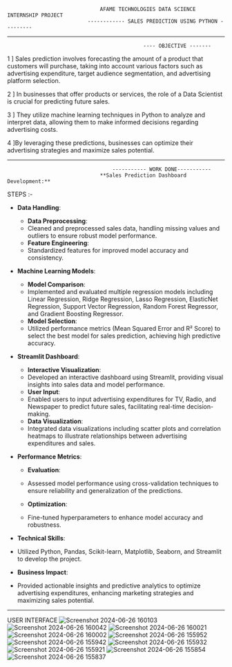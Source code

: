                                   AFAME TECHNOLOGIES DATA SCIENCE INTERNSHIP PROJECT 
                              ------------ SALES PREDICTION USING PYTHON --------- 
_________________________________________________________________________________________________________________________
                                                ---- OBJECTIVE -------

1 ] Sales prediction involves forecasting the amount of a product that customers will purchase, taking into account various factors such as advertising expenditure, target audience segmentation, and advertising platform selection.

2 ] In businesses that offer products or services, the role of a Data Scientist is crucial for predicting future sales.

3 ] They utilize machine learning techniques in Python to analyze and interpret data, allowing them to make informed decisions regarding advertising costs.

4 ]By leveraging these predictions, businesses can optimize their advertising strategies and maximize sales potential.

________________________________________________________________________________________________________________________

                                      ----------- WORK DONE-----------
                                  **Sales Prediction Dashboard Development:**
STEPS :- 
- **Data Handling**:
  - **Data Preprocessing**:
  -  Cleaned and preprocessed sales data, handling missing values and outliers to ensure robust model performance.
  - **Feature Engineering**:
  -  Standardized features for improved model accuracy and consistency.
    
- **Machine Learning Models**:
  - **Model Comparison**:
  - Implemented and evaluated multiple regression models including Linear Regression, Ridge Regression, Lasso Regression, ElasticNet Regression, Support Vector Regression, Random Forest Regressor, and Gradient Boosting Regressor.
  - **Model Selection**:
  -  Utilized performance metrics (Mean Squared Error and R² Score) to select the best model for sales prediction, achieving high predictive accuracy.
  
- **Streamlit Dashboard**:
  - **Interactive Visualization**:
  - Developed an interactive dashboard using Streamlit, providing visual insights into sales data and model performance.
  - **User Input**:
  -  Enabled users to input advertising expenditures for TV, Radio, and Newspaper to predict future sales, facilitating real-time decision-making.
  - **Data Visualization**:
  -  Integrated data visualizations including scatter plots and correlation heatmaps to illustrate relationships between advertising expenditures and sales.
    
- **Performance Metrics**:
  - **Evaluation**:
  -  Assessed model performance using cross-validation techniques to ensure reliability and generalization of the predictions.
  
  - **Optimization**:
  -  Fine-tuned hyperparameters to enhance model accuracy and robustness.
    
- **Technical Skills**:
-  Utilized Python, Pandas, Scikit-learn, Matplotlib, Seaborn, and Streamlit to develop the project.
  
- **Business Impact**:
- Provided actionable insights and predictive analytics to optimize advertising expenditures, enhancing marketing strategies and maximizing sales potential.
_____________________________________________________________________________________________________________________________

USER INTERFACE ![Screenshot 2024-06-26 160103](https://github.com/gauravgaikwadit/Afame_Technologies_Internship_project-/assets/99498558/6c6d9a3e-ffbe-4194-86b2-1a83dfd03037)
![Screenshot 2024-06-26 160042](https://github.com/gauravgaikwadit/Afame_Technologies_Internship_project-/assets/99498558/50b14eaa-e35f-4fb7-b581-b8099846cd02)
![Screenshot 2024-06-26 160021](https://github.com/gauravgaikwadit/Afame_Technologies_Internship_project-/assets/99498558/5ebeee29-7169-479f-93f2-57ef07a16e0c)
![Screenshot 2024-06-26 160002](https://github.com/gauravgaikwadit/Afame_Technologies_Internship_project-/assets/99498558/d0713a1d-2189-464c-b2f6-04f92b6d2cff)
![Screenshot 2024-06-26 155952](https://github.com/gauravgaikwadit/Afame_Technologies_Internship_project-/assets/99498558/9800356f-9706-4df2-b38d-a29ca570e8e8)
![Screenshot 2024-06-26 155942](https://github.com/gauravgaikwadit/Afame_Technologies_Internship_project-/assets/99498558/0e06a275-c91e-4463-bf44-80c29d152bdd)
![Screenshot 2024-06-26 155932](https://github.com/gauravgaikwadit/Afame_Technologies_Internship_project-/assets/99498558/6bf8ab80-01b2-4385-9796-48cad367d9d8)
![Screenshot 2024-06-26 155921](https://github.com/gauravgaikwadit/Afame_Technologies_Internship_project-/assets/99498558/2ba5c9db-989e-4a7e-a8ac-a9152b0cd664)
![Screenshot 2024-06-26 155854](https://github.com/gauravgaikwadit/Afame_Technologies_Internship_project-/assets/99498558/b4345350-2b6c-4d1f-88f4-62477aeed9c1)
![Screenshot 2024-06-26 155837](https://github.com/gauravgaikwadit/Afame_Technologies_Internship_project-/assets/99498558/d194c234-6fe0-4e1a-b9ba-0f23fa1aaaf2)


